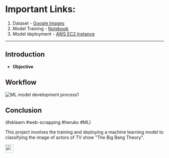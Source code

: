 # Important Links:
1. Dataset - [Google Images](https://github.com/RishabhkmrRK/Actors_image_classification_using_sklearn_with_EC2_model_deployment/tree/main/dataset/images)
2. Model Training - [Notebook](https://github.com/RishabhkmrRK/Actors_image_classification_using_sklearn_with_EC2_model_deployment/blob/main/model_training.ipynb)
3. Model deployment - [AWS EC2 Instance](http://ec2-52-66-249-90.ap-south-1.compute.amazonaws.com)

---

## Introduction

* **Objective** 

## Workflow 
![ML model development process1](https://user-images.githubusercontent.com/30430757/176646092-196499ac-c780-4414-9c35-1e9f87ac3778.jpeg)

## Conclusion

(#sklearn #web-scrapping #heruko #ML)

This project involves the training and deploying a machine learning model to classifying the image of actors of TV show "The Big Bang Theory".

<img align="left" width="26px" src="" text= "df" onmouseover="Visual Studio" style="padding-right:10px;"/> 
